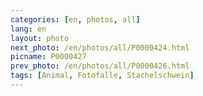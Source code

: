 ```yaml
---
categories: [en, photos, all]
lang: en
layout: photo
next_photo: /en/photos/all/P0000424.html
picname: P0000427
prev_photo: /en/photos/all/P0000426.html
tags: [Animal, Fotofalle, Stachelschwein]
---
```

